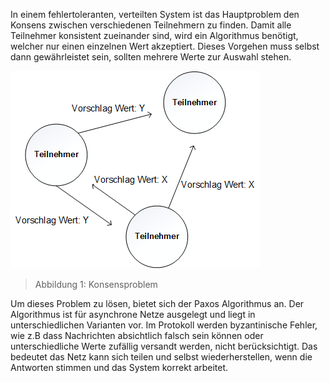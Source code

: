 In einem fehlertoleranten, verteilten System ist das Hauptproblem den Konsens zwischen verschiedenen Teilnehmern zu finden. Damit alle Teilnehmer konsistent zueinander sind, wird ein Algorithmus benötigt, welcher nur einen einzelnen Wert akzeptiert. Dieses Vorgehen muss selbst dann gewährleistet sein, sollten mehrere Werte zur Auswahl stehen.

![Abbildung 1](./img/img1.png)  
> Abbildung 1: Konsensproblem

Um dieses Problem zu lösen, bietet sich der Paxos Algorithmus an. Der Algorithmus ist für asynchrone Netze ausgelegt und liegt in unterschiedlichen Varianten vor. Im Protokoll werden byzantinische Fehler, wie z.B dass Nachrichten absichtlich falsch sein können oder unterschiedliche Werte zufällig versandt werden, nicht berücksichtigt. Das bedeutet das Netz kann sich teilen und selbst wiederherstellen, wenn die Antworten stimmen und das System korrekt arbeitet.